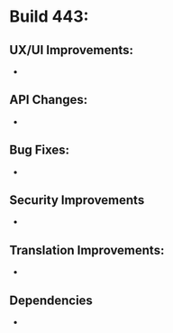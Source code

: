 # Build 443:

## UX/UI Improvements:
-

## API Changes:
-

## Bug Fixes:
-

## Security Improvements
-

## Translation Improvements:
-

## Dependencies
-